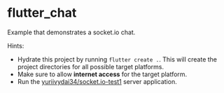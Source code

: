 # flutter_chat

Example that demonstrates a socket.io chat.

Hints:

- Hydrate this project by running `flutter create .`. This will create the project directories for all possible target platforms.
- Make sure to allow **internet access** for the target platform.
- Run the [yuriivydai34/socket.io-test1](https://github.com/yuriivydai34/socket.io-test1) server application.